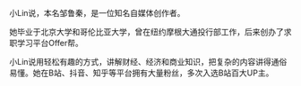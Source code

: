 小Lin说，本名邹鲁秦，是一位知名自媒体创作者。

她毕业于北京大学和哥伦比亚大学，曾在纽约摩根大通投行部工作，后来创办了求职学习平台Offer帮。

小Lin说用轻松有趣的方式，讲解财经、经济和商业知识，把复杂的内容讲得通俗易懂。她在B站、抖音、知乎等平台拥有大量粉丝，多次入选B站百大UP主。

